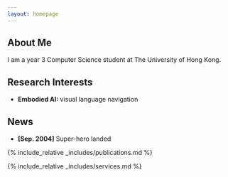```yaml
---
layout: homepage
---
```


## About Me

I am a year 3 Computer Science student at The University of Hong Kong.

## Research Interests

- **Embodied AI:** visual language navigation

## News

- **[Sep. 2004]** Super-hero landed

{% include_relative _includes/publications.md %}

{% include_relative _includes/services.md %}

